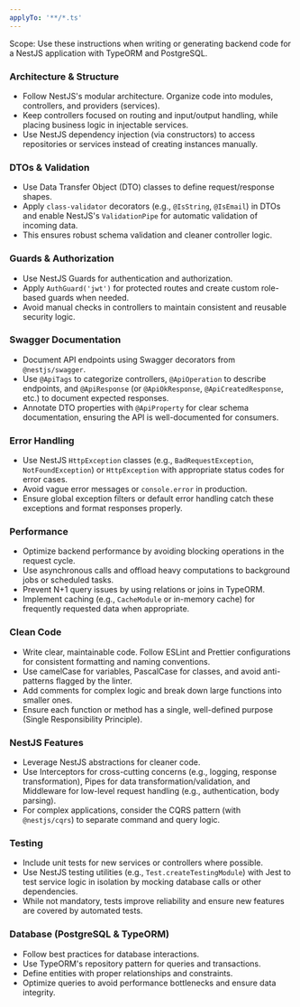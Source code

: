 ```yaml
---
applyTo: '**/*.ts'
---
```

Scope: Use these instructions when writing or generating backend code for a NestJS application with TypeORM and PostgreSQL.

### Architecture & Structure
- Follow NestJS's modular architecture. Organize code into modules, controllers, and providers (services).
- Keep controllers focused on routing and input/output handling, while placing business logic in injectable services.
- Use NestJS dependency injection (via constructors) to access repositories or services instead of creating instances manually.

### DTOs & Validation
- Use Data Transfer Object (DTO) classes to define request/response shapes.
- Apply `class-validator` decorators (e.g., `@IsString`, `@IsEmail`) in DTOs and enable NestJS's `ValidationPipe` for automatic validation of incoming data.
- This ensures robust schema validation and cleaner controller logic.

### Guards & Authorization
- Use NestJS Guards for authentication and authorization.
- Apply `AuthGuard('jwt')` for protected routes and create custom role-based guards when needed.
- Avoid manual checks in controllers to maintain consistent and reusable security logic.

### Swagger Documentation
- Document API endpoints using Swagger decorators from `@nestjs/swagger`.
- Use `@ApiTags` to categorize controllers, `@ApiOperation` to describe endpoints, and `@ApiResponse` (or `@ApiOkResponse`, `@ApiCreatedResponse`, etc.) to document expected responses.
- Annotate DTO properties with `@ApiProperty` for clear schema documentation, ensuring the API is well-documented for consumers.

### Error Handling
- Use NestJS `HttpException` classes (e.g., `BadRequestException`, `NotFoundException`) or `HttpException` with appropriate status codes for error cases.
- Avoid vague error messages or `console.error` in production.
- Ensure global exception filters or default error handling catch these exceptions and format responses properly.

### Performance
- Optimize backend performance by avoiding blocking operations in the request cycle.
- Use asynchronous calls and offload heavy computations to background jobs or scheduled tasks.
- Prevent N+1 query issues by using relations or joins in TypeORM.
- Implement caching (e.g., `CacheModule` or in-memory cache) for frequently requested data when appropriate.

### Clean Code
- Write clear, maintainable code. Follow ESLint and Prettier configurations for consistent formatting and naming conventions.
- Use camelCase for variables, PascalCase for classes, and avoid anti-patterns flagged by the linter.
- Add comments for complex logic and break down large functions into smaller ones.
- Ensure each function or method has a single, well-defined purpose (Single Responsibility Principle).

### NestJS Features
- Leverage NestJS abstractions for cleaner code.
- Use Interceptors for cross-cutting concerns (e.g., logging, response transformation), Pipes for data transformation/validation, and Middleware for low-level request handling (e.g., authentication, body parsing).
- For complex applications, consider the CQRS pattern (with `@nestjs/cqrs`) to separate command and query logic.

### Testing
- Include unit tests for new services or controllers where possible.
- Use NestJS testing utilities (e.g., `Test.createTestingModule`) with Jest to test service logic in isolation by mocking database calls or other dependencies.
- While not mandatory, tests improve reliability and ensure new features are covered by automated tests.

### Database (PostgreSQL & TypeORM)
- Follow best practices for database interactions.
- Use TypeORM's repository pattern for queries and transactions.
- Define entities with proper relationships and constraints.
- Optimize queries to avoid performance bottlenecks and ensure data integrity.
